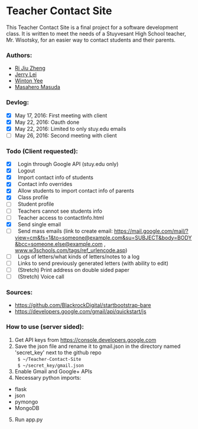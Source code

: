 # Teacher Contact Site
This Teacher Contact Site is a final project for a software development class. It is written to meet the needs of a Stuyvesant High School teacher, Mr. Wisotsky, for an easier way to contact students and their parents.

### Authors:
- [Ri Jiu Zheng](https://github.com/RJZheng1)
- [Jerry Lei](https://github.com/jerrylei98)
- [Winton Yee](https://github.com/blehw)
- [Masahero Masuda](https://github.com/masa13)

### Devlog:
- [x] May 17, 2016: First meeting with client
- [x] May 22, 2016: Oauth done
- [x] May 22, 2016: Limited to only stuy.edu emails
- [ ] May 26, 2016: Second meeting with client

### Todo (Client requested):
- [x] &nbsp; Login through Google API (stuy.edu only) 
- [x] &nbsp; Logout 
- [x] &nbsp; Import contact info of students
- [x] &nbsp; Contact info overrides
- [x] &nbsp; Allow students to import contact info of parents
- [x] &nbsp; Class profile
- [ ] &nbsp; Student profile
- [ ] &nbsp; Teachers cannot see students info
- [ ] &nbsp; Teacher access to contactInfo.html
- [x] &nbsp; Send single email
- [ ] &nbsp; Send mass emails (link to create email: https://mail.google.com/mail/?view=cm&fs=1&to=someone@example.com&su=SUBJECT&body=BODY&bcc=someone.else@example.com , www.w3schools.com/tags/ref_urlencode.asp)
- [ ] &nbsp; Logs of letters/what kinds of letters/notes to a log
- [ ] &nbsp; Links to send previously generated letters (with ability to edit)
- [ ] &nbsp; (Stretch) Print address on double sided paper
- [ ] &nbsp; (Stretch) Voice call

### Sources:
- https://github.com/BlackrockDigital/startbootstrap-bare
- https://developers.google.com/gmail/api/quickstart/js

### How to use (server sided):
1. Get API keys from https://console.developers.google.com
2. Save the json file and rename it to gmail.json in the directory named 'secret_key' next to the github repo<br>
   ``` $ ~/Teacher-Contact-Site```<br>
   ``` $ ~/secret_key/gmail.json```<br>
3. Enable Gmail and Google+ APIs
4. Necessary python imports:
  - flask
  - json
  - pymongo
  - MongoDB
5. Run app.py
